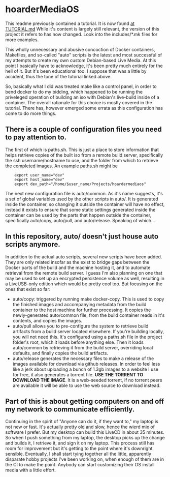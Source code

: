 hoarderMediaOS
==============

This readme previously contained a tutorial. It is now found
[at TUTORIAL.md](https://github.com/cmotc/hoarderMediaOS/blob/master/TUTORIAL.md)
While it's content is largely still relevant, the version of this project it
refers to has now changed. Look into the includes/*.mk files for more examples.

This wholly unnecessary and abusive concoction of Docker containers, Makefiles,
and so-called "auto" scripts is the latest and most successful of my attempts to
create my own custom Debian-based Live Media. At this point I basically have to
acknowledge, it's been pretty much entirely for the hell of it. But it's been
educational too. I suppose that was a little by accident, thus the tone of the
tutorial linked above.

So, basically what I did was treated make like a control panel, in order to bend
docker to do my bidding, which happened to be running the priveleged operation
of building an iso with Debian's live-build inside of a container. The overall
rationale for this choice is mostly covered in the tutorial. There has, however
emerged some errata as this configuration has come to do more things.

There is a couple of configuration files you need to pay attention to.
----------------------------------------------------------------------

The first of which is paths.sh. This is just a place to store information that
helps retrieve copies of the built iso from a remote build server, specifically
the ssh username/hostname to use, and the folder from which to retrieve the
completed images. An example paths.sh might be

        export user_name="dev"
        export host_name="dev"
        export dev_path="/home/$user_name/Projects/hoardermediaos"

The next new configuration file is auto/common. As it's name suggests, it's a
set of global variables used by the other scripts in auto/. It is generated
inside the container, so changing it outside the container will have no effect,
instead it exists to ensure that some static settings generated inside the
container can be used by the parts that happen outside the container,
specifically auto/copy, auto/pull, and auto/release. Speaking of which...

In this repository, auto/ doesn't just house auto scripts anymore.
------------------------------------------------------------------

In addition to the actual auto scripts, several new scripts have been added.
They are only related insofar as the exist to bridge gaps between the Docker
parts of the build and the machine hosting it, and to automate retrieval from
the remote build server. I guess I'm also planning on one that may be used to
set up an encrypted persistence volume as well, resulting in a LiveUSB-only
edition which would be pretty cool too. But focusing on the ones that exist so
far:

  * auto/copy: triggered by running make docker-copy. This is used to copy the
   finished images and accompanying metadata from the build container to the
   host machine for further processing. It copies the newly-generated
   auto/common file, from the build container reads in it's contents, and copies
   the images.
  * auto/pull allows you to pre-configure the system to retrieve build artifacts
   from a build server located elsewhere. If you're building locally, you will
   not need this. It's configured using a paths.sh file in the project folder's
   root, which it loads before anything else. Then it loads auto/common by
   retrieving it from the build server, overriding local defaults, and finally
   copies the build artifacts.
  * auto/release generates the necessary files to make a release of the images
   available for download via github releases. In order to feel less like a jerk
   about uploading a bunch of 1.3gb images to a website I use for free, it also
   generates a torrent file. **USE THE TORRENT TO DOWNLOAD THE IMAGE**. It is
   a web-seeded torrent, if no torrent peers are available it will be able to
   use the web source to download instead.

Part of this is about getting computers on and off my network to communicate efficiently.
-----------------------------------------------------------------------------------------

Continuing in the spirit of "Anyone can do it, if they want to," my laptop is
not new or fast. It's actually pretty old and slow, hence the wierd mix of
software I prefer. But my desktop can build this LiveCD in about 35 minutes.
So when I push something from my laptop, the desktop picks up the change and
builds it, I retrieve it, and sign it on my laptop. This process still has room
for improvement but it's getting to the point where it's downright sensible.
Eventually, I shall start tying together all the little, apparently disparate
hobby projects I've been working on, when enough of them are in the CI to make
the point. Anybody can start customizing their OS install media with a little
effort.
